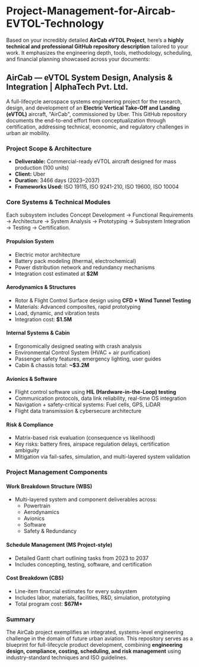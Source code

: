 # Project-Management-for-Aircab-EVTOL-Technology
Based on your incredibly detailed **AirCab eVTOL Project**, here’s a **highly technical and professional GitHub repository description** tailored to your work. It emphasizes the engineering depth, tools, methodology, scheduling, and financial planning showcased across your documents:


##  AirCab — eVTOL System Design, Analysis & Integration | AlphaTech Pvt. Ltd.

A full-lifecycle aerospace systems engineering project for the research, design, and development of an **Electric Vertical Take-Off and Landing (eVTOL)** aircraft, "AirCab", commissioned by Uber. This GitHub repository documents the end-to-end effort from conceptualization through certification, addressing technical, economic, and regulatory challenges in urban air mobility.


###  Project Scope & Architecture

- **Deliverable:** Commercial-ready eVTOL aircraft designed for mass production (100 units)
- **Client:** Uber  
- **Duration:** 3466 days (2023–2037)
- **Frameworks Used:** ISO 19115, ISO 9241-210, ISO 19600, ISO 10004



### Core Systems & Technical Modules

Each subsystem includes Concept Development → Functional Requirements → Architecture → System Analysis → Prototyping → Subsystem Integration → Testing → Certification.

#### Propulsion System
- Electric motor architecture
- Battery pack modeling (thermal, electrochemical)
- Power distribution network and redundancy mechanisms
- Integration cost estimated at **$2M**

#### Aerodynamics & Structures
- Rotor & Flight Control Surface design using **CFD + Wind Tunnel Testing**
- Materials: Advanced composites, rapid prototyping
- Load, dynamic, and vibration tests
- Integration cost: **$1.5M**

#### Internal Systems & Cabin
- Ergonomically designed seating with crash analysis
- Environmental Control System (HVAC + air purification)
- Passenger safety features, emergency lighting, user guides
- Cabin & chassis total: **~$3.2M**

#### Avionics & Software
- Flight control software using **HIL (Hardware-in-the-Loop) testing**
- Communication protocols, data link reliability, real-time OS integration
- Navigation + safety-critical systems: Fuel cells, GPS, LiDAR
- Flight data transmission & cybersecure architecture

#### Risk & Compliance
- Matrix-based risk evaluation (consequence vs likelihood)
- Key risks: battery fires, airspace regulation delays, certification ambiguity
- Mitigation via fail-safes, simulation, and multi-layered system validation



### Project Management Components

#### Work Breakdown Structure (WBS)
- Multi-layered system and component deliverables across:
  - Powertrain
  - Aerodynamics
  - Avionics
  - Software
  - Safety & Redundancy

#### Schedule Management (MS Project-style)
- Detailed Gantt chart outlining tasks from 2023 to 2037
- Includes concepting, testing, software, and certification

#### Cost Breakdown (CBS)
- Line-item financial estimates for every subsystem
- Includes labor, materials, facilities, R&D, simulation, prototyping
- Total program cost: **$67M+**


### Summary

The AirCab project exemplifies an integrated, systems-level engineering challenge in the domain of future urban aviation. This repository serves as a blueprint for full-lifecycle product development, combining **engineering design, compliance, costing, scheduling, and risk management** using industry-standard techniques and ISO guidelines.

